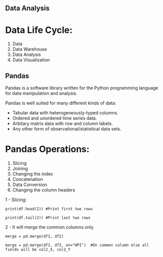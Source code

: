 ## Data Analysis

# Data Life Cycle:
  1. Data
  2. Data Warehouse
  3. Data Analysis
  4. Data Visualization


## Pandas
Pandas is a software library written for the Python programming language for data manipulation and analysis.

Pandas is well suited for many different kinds of data:
- Tabular data with heterogeneously-typed columns.
- Ordered and unordered time series data.
- Arbitary matrix data with row and column labels.
- Any other form of observational/statistical data sets.

# Pandas Operations:
1. Slicing
2. Joining
3. Changing the index
4. Concatenation
5. Data Conversion
6. Changing the column headers


1 - Slicing: 

`print(df.head(2)) #Print first two rows`

`print(df.tail(2)) #Print last two rows`

2 - It will merge the common columns only

`merge = pd.merge(df1, df2)`

`merge = pd.merge(df1, df2, on="HPI")  #On common column else all fields will be col2_X, col2_Y`




